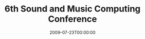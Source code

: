 ---
acronym: SMC 2009
date: '2009-07-23T00:00:00'
ext_url: http://smc2009.smcnetwork.org/
location: Porto, Portugal
submission_date: '2009-04-17T00:00:00'
title: 6th Sound and Music Computing Conference
---